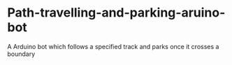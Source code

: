 # Path-travelling-and-parking-aruino-bot
A Arduino bot which follows a specified track and parks once it crosses a boundary
